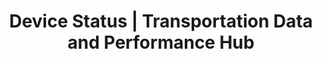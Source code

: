 ---
layout: dash-template
title: Device Status | Transportation Data and Performance Hub 
short-name: Device Status
description: New Bootstrap 4 dashboard template
---